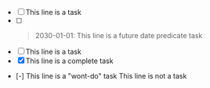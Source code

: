 - [ ] This line is a task
- [ ] >2030-01-01: This line is a future date predicate task
- [ ] This line is a task
- [X] This line is a complete task
- [-] This line is a "wont-do" task
This line is not a task
